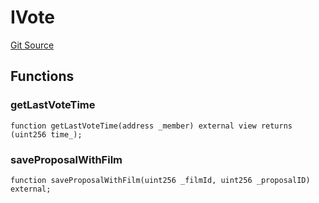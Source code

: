 # IVote
[Git Source](https://github.com/Mill1995/VABDAO/blob/b6d0bc49c06645caa4c08cd044aa829b5ffd9210/contracts/interfaces/IVote.sol)


## Functions
### getLastVoteTime


```solidity
function getLastVoteTime(address _member) external view returns (uint256 time_);
```

### saveProposalWithFilm


```solidity
function saveProposalWithFilm(uint256 _filmId, uint256 _proposalID) external;
```


